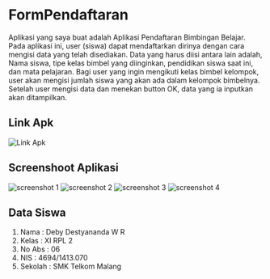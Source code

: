 # FormPendaftaran

Aplikasi yang saya buat adalah Aplikasi Pendaftaran Bimbingan Belajar. Pada aplikasi ini, user (siswa) dapat mendaftarkan dirinya dengan cara mengisi data yang telah disediakan. Data yang harus diisi antara lain adalah, Nama siswa, tipe kelas bimbel yang diinginkan, pendidikan siswa saat ini, dan mata pelajaran. Bagi user yang ingin mengikuti kelas bimbel kelompok, user akan mengisi jumlah siswa yang akan ada dalam kelompok bimbelnya. Setelah user mengisi data dan menekan button OK, data yang ia inputkan akan ditampilkan.

## Link Apk

![Link Apk](https://drive.google.com/open?id=0Byte9HRlWLcUUXFvbGNyR25LV00)

## Screenshoot Aplikasi

![screenshot 1](https://cloud.githubusercontent.com/assets/22131289/18417931/1ef0b29e-7867-11e6-9aca-f11e3a90efca.jpg)
![screenshot 2](https://cloud.githubusercontent.com/assets/22131289/18417932/1ef288ee-7867-11e6-87fa-1c62c722cd24.jpg)
![screenshot 3](https://cloud.githubusercontent.com/assets/22131289/18417934/1ef9e210-7867-11e6-97d8-b8313b543854.jpg)
![screenshot 4](https://cloud.githubusercontent.com/assets/22131289/18417933/1ef6b5d6-7867-11e6-96ed-fa34fee8c363.jpg)

## Data Siswa

1. Nama     : Deby Destyananda W R
2. Kelas    : XI RPL 2
3. No Abs   : 06
4. NIS      : 4694/1413.070
5. Sekolah  : SMK Telkom Malang
